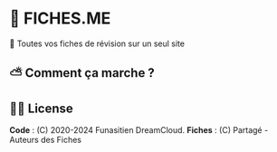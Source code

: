# 📖 FICHES.ME
🎈 Toutes vos fiches de révision sur un seul site

## ⛅️ Comment ça marche ?
## 🧙‍♂️ License
**Code** : (C) 2020-2024 Funasitien DreamCloud.
**Fiches** : (C) Partagé - Auteurs des Fiches